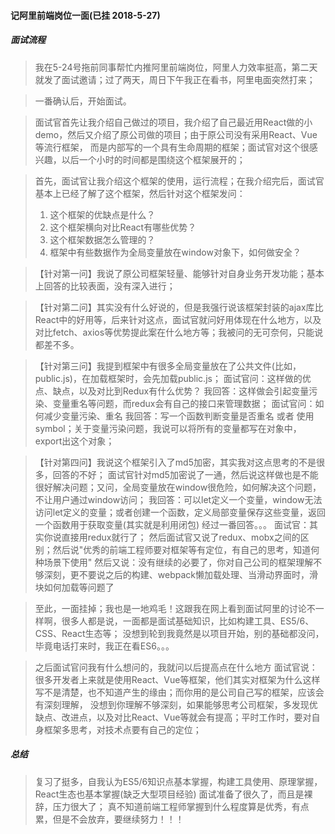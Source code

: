 
#### 记阿里前端岗位一面(已挂 2018-5-27)

##### 面试流程

> 我在5-24号拖前同事帮忙内推阿里前端岗位，阿里人力效率挺高，第二天就发了面试邀请；过了两天，周日下午我正在看书，阿里电面突然打来；

> 一番确认后，开始面试。

> 面试官首先让我介绍自己做过的项目，我介绍了自己最近用React做的小demo，然后又介绍了原公司做的项目；由于原公司没有采用React、Vue等流行框架，
> 而是内部写的一个具有生命周期的框架；面试官对这个很感兴趣，以后一个小时的时间都是围绕这个框架展开的；

> 首先，面试官让我介绍这个框架的使用，运行流程；在我介绍完后，面试官基本上已经了解了这个框架，然后针对这个框架发问：
> 1. 这个框架的优缺点是什么？
> 2. 这个框架横向对比React有哪些优势？
> 3. 这个框架数据怎么管理的？
> 4. 框架中有些数据作为全局变量放在window对象下，如何做安全？

> 【针对第一问】我说了原公司框架轻量、能够针对自身业务开发功能；基本上回答的比较表面，没有深入进行；

> 【针对第二问】其实没有什么好说的，但是我强行说该框架封装的ajax库比React中的好用等，后来针对这点，面试官就问好用体现在什么地方，以及对比fetch、axios等优势提此案在什么地方等；我被问的无可奈何，只能说都差不多。

> 【针对第三问】我提到框架中有很多全局变量放在了公共文件(比如，public.js)，在加载框架时，会先加载public.js；
> 面试官问：这样做的优点、缺点，以及对比到Redux有什么优势？
> 我回答：这样做会引起变量污染、变量重名等问题，而redux会有自己的接口来管理数据；
> 面试官问：如何减少变量污染、重名
> 我回答：写一个函数判断变量是否重名 或者 使用symbol；关于变量污染问题，我说可以将所有的变量都写在对象中，export出这个对象；

> 【针对第四问】我说这个框架引入了md5加密，其实我对这点思考的不是很多，回答的不好；
> 面试官针对md5加密说了一通，然后说这样做也是不能很好解决问题；又问，全局变量放在window很危险，如何解决这个问题，不让用户通过window访问；
> 我回答：可以let定义一个变量，window无法访问let定义的变量；或者创建一个函数，定义局部变量保存这些变量，返回一个函数用于获取变量(其实就是利用闭包)
> 经过一番回答。。。
> 面试官：其实你说直接用redux就行了；
> 然后面试官又说了redux、mobx之间的区别；然后说"优秀的前端工程师要对框架等有定位，有自己的思考，知道何种场景下使用"
> 然后又说：没有继续的必要了，你对自己公司的框架理解不够深刻，更不要说之后的构建、webpack懒加载处理、当滑动界面时，滑块如何加载等问题了

> 至此，一面挂掉；我也是一地鸡毛！这跟我在网上看到面试阿里的讨论不一样啊，很多人都是说，一面都是面试基础知识，比如构建工具、ES5/6、CSS、React生态等；
> 没想到轮到我竟然是以项目开始，别的基础都没问，毕竟电话打来时，我正在看ES6。。。

> 之后面试官问我有什么想问的，我就问以后提高点在什么地方
> 面试官说：很多开发者上来就是使用React、Vue等框架，他们其实对框架为什么这样写不是清楚，也不知道产生的缘由；而你用的是公司自己写的框架，应该会有深刻理解，
> 没想到你理解不够深刻，如果能够思考公司框架，多发现优缺点、改进点，以及对比React、Vue等就会有提高；平时工作时，要对自身框架多思考，对技术点要有自己的定位；


##### 总结

> 复习了挺多，自我认为ES5/6知识点基本掌握，构建工具使用、原理掌握，React生态也基本掌握(缺乏大型项目经验)
> 面试准备了很久了，而且是裸辞，压力很大了；
> 真不知道前端工程师掌握到什么程度算是优秀，有点累，但是不会放弃，要继续努力！！！












